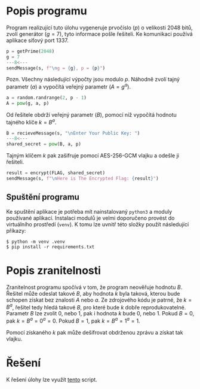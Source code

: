 # Popis programu
Program realizující tuto úlohu vygeneruje prvočíslo ($p$) o velikosti 2048 bitů, zvolí generátor ($g = 7$), tyto informace pošle řešiteli. Ke komunikaci používá aplikace síťový port 1337.
```python
p = getPrime(2048)
g = 7
---8<---
sendMessage(s, f"\ng = {g}, p = {p}")
```

Pozn. Všechny následující výpočty jsou modulo $p$.
Náhodně zvolí tajný parametr ($a$) a vypočítá veřejný parametr ($A = g^a$).
```python
a = random.randrange(2, p - 1)
A = pow(g, a, p)
```

Od řešitele obdrží veřejný parametr ($B$), pomocí níž vypočítá hodnotu tajného klíče $k = B^a$.
```python
B = recieveMessage(s, "\nEnter Your Public Key: ")
---8<---
shared_secret = pow(B, a, p)
```

Tajným klíčem $k$ pak zašifruje pomocí AES-256-GCM vlajku a odešle ji řešiteli.
```python
result = encrypt(FLAG, shared_secret)
sendMessage(s, f"\nHere is The Encrypted Flag: {result}")
```

## Spuštění programu
Ke spuštění aplikace je potřeba mít nainstalovaný `python3` a moduly používané aplikací.
Instalaci modulů je velmi doporučeno provést do virtuálního prostředí (`venv`). K tomu lze uvnitř této složky použít následující příkazy:
```shell
$ python -m venv .venv
$ pip install -r requirements.txt
```

# Popis zranitelnosti
Zranitelnost programu spočívá v tom, že program neověřuje hodnotu $B$. Řešitel může odeslat takové $B$, aby hodnota $k$ byla taková, kterou bude schopen získat bez znalosti $A$ nebo $a$. 
Ze zdrojového kódu je patrné, že $k = B^a$, řešitel tedy hledá takové $B$, pro které bude $k$ dobře reprodukovatelné. Parametr $B$ lze zvolit $0$, nebo $1$, pak i hodnota $k$ bude $0$, nebo $1$.
Pokud $B = 0$, pak $k = B^a = 0^a = 0$.
Pokud $B = 1$, pak  $k = B^a = 1^a = 1$.

Pomocí získaného $k$ pak může dešifrovat obdrženou zprávu a získat tak vlajku.

# Řešení
K řešení úlohy lze využít [tento](DH-challenge/solver.py) script.